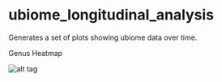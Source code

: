 # ubiome_longitudinal_analysis
Generates a set of plots showing ubiome data over time.

Genus Heatmap

![alt tag](http://l1.picsurge.com/kuCuOJ/giCBSbD1qk.jpg)
